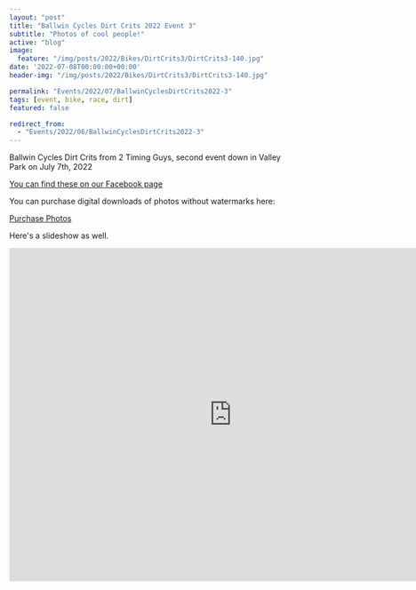 ```yaml
---
layout: "post"
title: "Ballwin Cycles Dirt Crits 2022 Event 3"
subtitle: "Photos of cool people!"
active: "blog"
image:
  feature: "/img/posts/2022/Bikes/DirtCrits3/DirtCrits3-140.jpg"
date: '2022-07-08T00:00:00+00:00'
header-img: "/img/posts/2022/Bikes/DirtCrits3/DirtCrits3-140.jpg"

permalink: "Events/2022/07/BallwinCyclesDirtCrits2022-3"
tags: [event, bike, race, dirt]
featured: false

redirect_from: 
  - "Events/2022/06/BallwinCyclesDirtCrits2022-3"
---
```


Ballwin Cycles Dirt Crits from 2 Timing Guys, second event down in Valley Park on July 7th, 2022

[You can find these on our Facebook page](https://www.facebook.com/media/set/?vanity=rainbowmarksphoto&set=a.2662296380570538)

You can purchase digital downloads of photos without watermarks here:

[Purchase Photos](https://photos.rainbowmarks.com/2022/Bikes/2022-Ballwin-Cycles-Dirt-Crits/July-7-2022)

Here's a slideshow as well.
<iframe src="https://photos.rainbowmarks.com/frame/slideshow?key=LtKG8F&speed=3&transition=fade&autoStart=1&captions=0&navigation=0&playButton=0&randomize=0&transitionSpeed=2" width="800" height="600" frameborder="no" scrolling="no"></iframe>